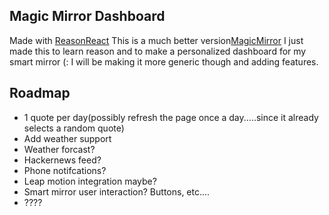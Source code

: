 ## Magic Mirror Dashboard
Made with [ReasonReact](https://reasonml.github.io/reason-react/)
This is a much better version[MagicMirror](https://github.com/MichMich/MagicMirror#modules)
I just made this to learn reason and to make a personalized dashboard for my smart mirror (:
I will be making it more generic though and adding features.
## Roadmap
- 1 quote per day(possibly refresh the page once a day.....since it already selects a random quote)
- Add weather support
- Weather forcast?
- Hackernews feed?
- Phone notifcations?
- Leap motion integration maybe?
- Smart mirror user interaction? Buttons, etc....
- ????